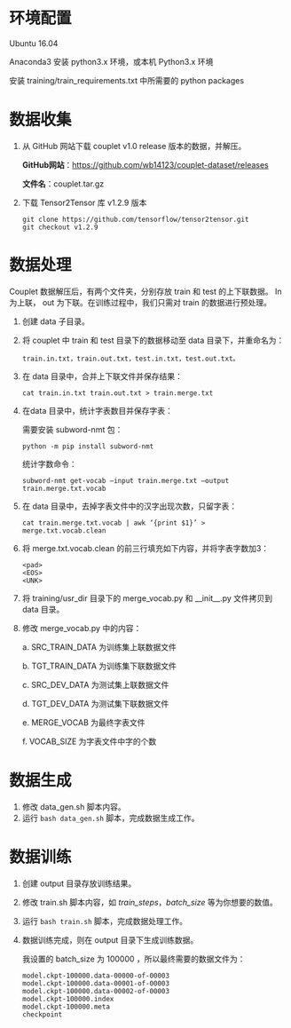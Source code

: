 # 环境配置

Ubuntu 16.04

Anaconda3 安装 python3.x 环境，或本机 Python3.x 环境

安装 training/train_requirements.txt 中所需要的 python packages


# 数据收集

1. 从 GitHub 网站下载 couplet v1.0 release 版本的数据，并解压。

    **GitHub网站**：https://github.com/wb14123/couplet-dataset/releases

    **文件名**：couplet.tar.gz

2. 下载 Tensor2Tensor 库 v1.2.9 版本
    ```
    git clone https://github.com/tensorflow/tensor2tensor.git
    git checkout v1.2.9
    ```


# 数据处理

Couplet 数据解压后，有两个文件夹，分别存放 train 和 test 的上下联数据。 In 为上联， out 为下联。在训练过程中，我们只需对 train 的数据进行预处理。

1. 创建 data 子目录。
2. 将 couplet 中 train 和 test 目录下的数据移动至 data 目录下，并重命名为：
    ```
    train.in.txt，train.out.txt，test.in.txt，test.out.txt。
    ```
3. 在 data 目录中，合并上下联文件并保存结果：
    ```
    cat train.in.txt train.out.txt > train.merge.txt
    ```
4. 在data 目录中，统计字表数目并保存字表：

    需要安装 subword-nmt 包：
    ```
    python -m pip install subword-nmt
    ```

    统计字数命令：
    ```
    subword-nmt get-vocab –input train.merge.txt –output train.merge.txt.vocab
    ```
5. 在 data 目录中，去掉字表文件中的汉字出现次数，只留字表：
    ```
    cat train.merge.txt.vocab | awk ‘{print $1}’ > merge.txt.vocab.clean
    ```
6. 将 merge.txt.vocab.clean 的前三行填充如下内容，并将字表字数加3：
    ```
    <pad>
    <EOS>
    <UNK>
    ```
7. 将 training/usr_dir 目录下的 merge_vocab.py 和 \_\_init\_\_.py 文件拷贝到 data 目录。
8. 修改 merge_vocab.py 中的内容：

    a. SRC_TRAIN_DATA 为训练集上联数据文件

    b. TGT_TRAIN_DATA 为训练集下联数据文件

    c. SRC_DEV_DATA 为测试集上联数据文件

    d. TGT_DEV_DATA 为测试集下联数据文件

    e. MERGE_VOCAB 为最终字表文件

    f. VOCAB_SIZE 为字表文件中字的个数


# 数据生成

1. 修改 data_gen.sh 脚本内容。
2. 运行 `bash data_gen.sh` 脚本，完成数据生成工作。


# 数据训练

1. 创建 output 目录存放训练结果。
2. 修改 train.sh 脚本内容，如 *train_steps*，*batch_size* 等为你想要的数值。
3. 运行 `bash train.sh` 脚本，完成数据处理工作。
4. 数据训练完成，则在 output 目录下生成训练数据。

    我设置的 batch_size 为 100000 ，所以最终需要的数据文件为：
    ```
    model.ckpt-100000.data-00000-of-00003
    model.ckpt-100000.data-00001-of-00003
    model.ckpt-100000.data-00002-of-00003
    model.ckpt-100000.index
    model.ckpt-100000.meta
    checkpoint
    ```
